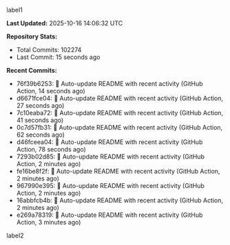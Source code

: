 
label1 
<!-- ACTIVITY_START -->
**Last Updated:** 2025-10-16 14:06:32 UTC

**Repository Stats:**
- Total Commits: 102274
- Last Commit: 15 seconds ago

**Recent Commits:**
- 76f39b6253: 🤖 Auto-update README with recent activity (GitHub Action, 14 seconds ago)
- d6671fce04: 🤖 Auto-update README with recent activity (GitHub Action, 27 seconds ago)
- 7c10eaba72: 🤖 Auto-update README with recent activity (GitHub Action, 41 seconds ago)
- 0c7d57fb31: 🤖 Auto-update README with recent activity (GitHub Action, 62 seconds ago)
- d46fceea04: 🤖 Auto-update README with recent activity (GitHub Action, 78 seconds ago)
- 7293b02d85: 🤖 Auto-update README with recent activity (GitHub Action, 2 minutes ago)
- fe16be8f2f: 🤖 Auto-update README with recent activity (GitHub Action, 2 minutes ago)
- 967990e395: 🤖 Auto-update README with recent activity (GitHub Action, 2 minutes ago)
- 16abbfcb4b: 🤖 Auto-update README with recent activity (GitHub Action, 2 minutes ago)
- e269a78319: 🤖 Auto-update README with recent activity (GitHub Action, 3 minutes ago)
<!-- ACTIVITY_END -->

label2
